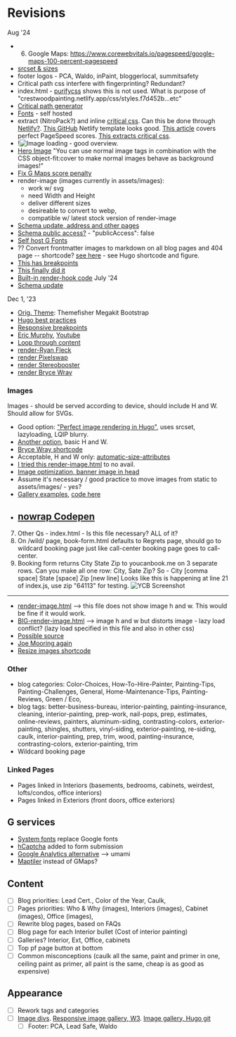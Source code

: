 # Revisions

Aug '24
- 6.  Google Maps: https://www.corewebvitals.io/pagespeed/google-maps-100-percent-pagespeed
- [srcset & sizes](https://medium.com/@woutervanderzee/responsive-images-with-srcset-and-sizes-fc434845e948)
- footer logos - PCA, Waldo, inPaint, bloggerlocal, summitsafety
- Critical path css interfere with fingerprinting? Redundant?
- index.html - [purifycss](https://purifycss.online/) shows this is not used. What is purpose of "crestwoodpainting.netlify.app/css/styles.f7d452b...etc"
- [Critical path generator](https://jonassebastianohlsson.com/criticalpathcssgenerator/)
- [Fonts](https://rednafi.com/misc/self_hosted_google_fonts_in_hugo/#fn:5) - self hosted
- extract (NitroPack?) and inline [critical css](https://web.dev/articles/extract-critical-css). Can this be done through [Netlify?](https://www.netlify.com/integrations/community-built/inline-critical-css-build-plugin/). [This GitHub](https://github.com/imsus/ultimate-hugo) Netlify template looks good. [This article](https://ruddra.com/hugo-get-perfect-pagespeed-score/) covers perfect PageSpeed scores. [This extracts critical css](https://www.corewebvitals.io/tools/critical-css-generator).
- !![Image loading](https://www.corewebvitals.io/pagespeed/optimize-images-for-core-web-vitals) - good overview.
- [Hero Image](https://www.corewebvitals.io/pagespeed/optimize-images-for-core-web-vitals) "You can use normal image tags in combination with the CSS object-fit:cover to make normal images behave as background images!"
- [Fix G Maps score penalty](https://www.corewebvitals.io/pagespeed/google-maps-100-percent-pagespeed)
- render-image (images currently in assets/images):
  - work w/ svg
  - need Width and Height
  - deliver different sizes
  - desireable to convert to webp,
  - compatible w/ latest stock version of render-image
- [Schema update, address and other pages](https://www.schemaapp.com/schema-markup/how-to-do-schema-markup-for-local-business/)
- [Schema public access?](https://stackoverflow.com/questions/56926034/schema-org-for-service-based-businesses-without-an-address) - "publicAccess": false
- [Self host G Fonts](https://www.corewebvitals.io/pagespeed/self-host-google-fonts)
- ?? Convert frontmatter images to markdown on all blog pages and 404 page -- shortcode? [see here](https://discourse.gohugo.io/t/how-to-use-front-matter-variable-inside-content/32730) - see Hugo shortcode and figure.
- [This has breakpoints](https://www.brycewray.com/posts/2022/06/responsive-optimized-images-hugo/)
- [This finally did it](https://discourse.gohugo.io/t/conversion-to-webp/50347)
- [Built-in render-hook code](https://github.com/gohugoio/hugo/blob/master/tpl/tplimpl/embedded/templates/_default/_markup/render-image.html)
  July '24
- [Schema update](https://tekki-tipps.de/en/hugo-schemas-seo/)

Dec 1, '23

- [Orig. Theme](https://github.com/themefisher/megakit-bootstrap): Themefisher Megakit Bootstrap
- [Hugo best practices ](https://github.com/spech66/hugo-best-practices)
- [Responsive breakpoints](https://www.responsivebreakpoints.com/)
- [Eric Murphy](https://ericmurphy.xyz/blog/), [Youtube](https://www.youtube.com/@EricMurphyxyz/search?query=hugo)
- [Loop through content](https://www.markusantonwolf.com/blog/loop-through-sorted-content-in-hugo/)
- [render-Ryan Fleck](https://ryanfleck.ca/2023/perfected-image-rendering-in-hugo/)
- [render Pixelswap](https://pixelswap.fr/entry/how-to-optimize-image-rendering-with-hugo/)
- [render Stereobooster](https://stereobooster.com/posts/hugo-ideal-image/)
- [render Bryce Wray](https://www.brycewray.com/posts/2023/04/better-code-image-processing-hugo/)

### Images

Images - should be served according to device, should include H and W. Should allow for SVGs.

- Good option: ["Perfect image rendering in Hugo"](https://ryanfleck.ca/2023/perfected-image-rendering-in-hugo/), uses srcset, lazyloading, LQIP blurry.
- [Another option](https://christianoliff.com/blog/markdown-render-hooks-in-hugo/), basic H and W.
- [Bryce Wray shortcode](https://www.brycewray.com/posts/2022/06/responsive-optimized-images-hugo/)
- Acceptable, H and W only: [automatic-size-attributes](https://werat.dev/blog/automatic-image-size-attributes-in-hugo/)
- [I tried this render-image.html](_default/_markup/render-image.html) to no avail.
- [Image optimization, banner image in head](https://devtidbits.com/2022/08/13/image-optimization-in-hugo/)
- Assume it's necessary / good practice to move images from static to assets/images/ - yes?
- [Gallery examples](https://www.liwen.id.au/heg/), [code here](https://github.com/liwenyip/hugo-easy-gallery/)
- ## [nowrap Codepen](https://codepen.io/team/css-tricks/pen/bEajLE/1ea1ef35d942d0041b0467b4d39888d3)

7. Other Qs - index.html - Is this file necessary? ALL of it?
8. On /wild/ page, book-form.html defaults to Regrets page, should go to wildcard booking page just like call-center booking page goes to call-center.
9. Booking form returns City State Zip to youcanbook.me on 3 separate rows. Can you make all one row: City, Sate Zip?
   So - City [comma space] State [space] Zip [new line]
   Looks like this is happening at line 21 of index.js, use zip "64113" for testing.
   ![YCB Screenshot](https://github.com/boetiusj/hugo-dev/blob/main/static/images/screenshot-YCB-passthrough.png)

---

- [render-image.html](https://werat.dev/blog/automatic-image-size-attributes-in-hugo/) --> this file does not show image h and w. This would be fine if it would work.
- [BIG-render-image.html](https://christianoliff.com/blog/markdown-render-hooks-in-hugo/) --> image h and w but distorts image - lazy load conflict? (lazy load specified in this file and also in other css)
- [Possible source](https://stereobooster.com/posts/hugo-ideal-image/)
- [Joe Mooring again](https://discourse.gohugo.io/t/pass-attributes-to-image-render-hook/36899/2)
- [Resize images shortcode](https://www.angela1c.com/posts/2021/04/resizing-images-using-shortcodes/)

### Other

- blog categories: Color-Choices, How-To-Hire-Painter, Painting-Tips, Painting-Challenges, General, Home-Maintenance-Tips, Painting-Reviews, Green / Eco,
- blog tags: better-business-bureau, interior-painting, painting-insurance, cleaning, interior-painting, prep-work, nail-pops, prep, estimates, online-reviews, painters, aluminum-siding, contrasting-colors, exterior-painting, shingles, shutters, vinyl-siding, exterior-painting, re-siding, caulk, interior-painting, prep, trim, wood, painting-insurance, contrasting-colors, exterior-painting, trim
- Wildcard booking page

### Linked Pages

- Pages linked in Interiors (basements, bedrooms, cabinets, weirdest, lofts/condos, office interiors)
- Pages linked in Exteriors (front doors, office exteriors)

## G services

- [System fonts](https://www.youtube.com/watch?v=K_QRFhpsTsc&list=PLnur5_dvCveGQtaSkjP0i-Fege25r5dHs) replace Google fonts
- [hCaptcha](https://www.hcaptcha.com/) added to form submission
- [Google Analytics alternative](umami.is) --> umami
- [Maptiler](maptiler.com) instead of GMaps?

## Content

- [ ] Blog priorities: Lead Cert., Color of the Year, Caulk,
- [ ] Pages priorities: Who & Why (images), Interiors (images), Cabinet (images), Office (images),
- [ ] Rewrite blog pages, based on FAQs
- [ ] Blog page for each Interior bullet (Cost of interior painting)
- [ ] Galleries? Interior, Ext, Office, cabinets
- [ ] Top pf page button at bottom
- [ ] Common misconceptions (caulk all the same, paint and primer in one, ceiling paint as primer, all paint is the same, cheap is as good as expensive)

## Appearance

- [ ] Rework tags and categories
- [ ] [Image divs](https://www.w3schools.com/howto/tryit.asp?filename=tryhow_css_images_side_by_side). [Responsive image gallery, W3](https://www.w3schools.com/css/tryit.asp?filename=trycss_image_gallery_responsive). [Image gallery, Hugo git](https://github.com/rootwork/hugo-module-gallery-grid)
  - [ ] Footer: PCA, Lead Safe, Waldo
